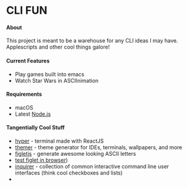 # **CLI FUN**

#### About

This project is meant to be a warehouse for any CLI ideas I may have.
Applescripts and other cool things galore!

#### Current Features

* Play games built into emacs
* Watch Star Wars in ASCIInimation

#### Requirements

* macOS
* Latest [Node.js](https://nodejs.org/)

#### Tangentially Cool Stuff

* [hyper](https://hyper.is/) - terminal made with ReactJS
* [themer](https://github.com/mjswensen/themer) - theme generator for IDEs,
  terminals, wallpapers, and more
* [figletjs](https://github.com/patorjk/figlet.js) - generate awesome looking
  ASCII letters
* [test figlet in browser](http://patorjk.com/software/taag/#p=display&f=ANSI%20Shadow&t=Hello%20%3A))
* [inquirer](https://github.com/SBoudrias/Inquirer.js) - collection of common
  interactive command line user interfaces (think cool checkboxes and lists)
*
